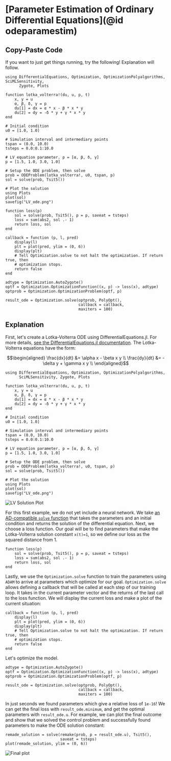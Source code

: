 # [Parameter Estimation of Ordinary Differential Equations](@id odeparamestim)

## Copy-Paste Code

If you want to just get things running, try the following! Explanation will
follow.

```@example optode_cp
using DifferentialEquations, Optimization, OptimizationPolyalgorithms, SciMLSensitivity,
      Zygote, Plots

function lotka_volterra!(du, u, p, t)
    x, y = u
    α, β, δ, γ = p
    du[1] = dx = α * x - β * x * y
    du[2] = dy = -δ * y + γ * x * y
end

# Initial condition
u0 = [1.0, 1.0]

# Simulation interval and intermediary points
tspan = (0.0, 10.0)
tsteps = 0.0:0.1:10.0

# LV equation parameter. p = [α, β, δ, γ]
p = [1.5, 1.0, 3.0, 1.0]

# Setup the ODE problem, then solve
prob = ODEProblem(lotka_volterra!, u0, tspan, p)
sol = solve(prob, Tsit5())

# Plot the solution
using Plots
plot(sol)
savefig("LV_ode.png")

function loss(p)
    sol = solve(prob, Tsit5(), p = p, saveat = tsteps)
    loss = sum(abs2, sol .- 1)
    return loss, sol
end

callback = function (p, l, pred)
    display(l)
    plt = plot(pred, ylim = (0, 6))
    display(plt)
    # Tell Optimization.solve to not halt the optimization. If return true, then
    # optimization stops.
    return false
end

adtype = Optimization.AutoZygote()
optf = Optimization.OptimizationFunction((x, p) -> loss(x), adtype)
optprob = Optimization.OptimizationProblem(optf, p)

result_ode = Optimization.solve(optprob, PolyOpt(),
                                callback = callback,
                                maxiters = 100)
```

## Explanation

First, let's create a Lotka-Volterra ODE using DifferentialEquations.jl. For
more details, [see the DifferentialEquations.jl documentation](https://docs.sciml.ai/DiffEqDocs/stable/). The Lotka-Volterra equations have the form:

```math
\begin{aligned}
\frac{dx}{dt} &= \alpha x - \beta x y      \\
\frac{dy}{dt} &= -\delta y + \gamma x y    \\
\end{aligned}
```

```@example optode
using DifferentialEquations, Optimization, OptimizationPolyalgorithms,
      SciMLSensitivity, Zygote, Plots

function lotka_volterra!(du, u, p, t)
    x, y = u
    α, β, δ, γ = p
    du[1] = dx = α * x - β * x * y
    du[2] = dy = -δ * y + γ * x * y
end

# Initial condition
u0 = [1.0, 1.0]

# Simulation interval and intermediary points
tspan = (0.0, 10.0)
tsteps = 0.0:0.1:10.0

# LV equation parameter. p = [α, β, δ, γ]
p = [1.5, 1.0, 3.0, 1.0]

# Setup the ODE problem, then solve
prob = ODEProblem(lotka_volterra!, u0, tspan, p)
sol = solve(prob, Tsit5())

# Plot the solution
using Plots
plot(sol)
savefig("LV_ode.png")
```

![LV Solution Plot](https://user-images.githubusercontent.com/1814174/51388169-9a07f300-1af6-11e9-8c6c-83c41e81d11c.png)

For this first example, we do not yet include a neural network. We take
[an AD-compatible `solve`
function](https://docs.sciml.ai/SciMLSensitivity/stable/manual/differential_equation_sensitivities/)
that takes the parameters and an initial condition and returns the solution of
the differential equation. Next, we choose a loss function. Our goal will be to
find parameters that make the Lotka-Volterra solution constant `x(t)=1`, so we
define our loss as the squared distance from 1.

```@example optode
function loss(p)
    sol = solve(prob, Tsit5(), p = p, saveat = tsteps)
    loss = sum(abs2, sol .- 1)
    return loss, sol
end
```

Lastly, we use the `Optimization.solve` function to train the parameters using `ADAM` to
arrive at parameters which optimize for our goal. `Optimization.solve` allows defining
a callback that will be called at each step of our training loop. It takes in
the current parameter vector and the returns of the last call to the loss
function. We will display the current loss and make a plot of the current
situation:

```@example optode
callback = function (p, l, pred)
    display(l)
    plt = plot(pred, ylim = (0, 6))
    display(plt)
    # Tell Optimization.solve to not halt the optimization. If return true, then
    # optimization stops.
    return false
end
```

Let's optimize the model.

```@example optode
adtype = Optimization.AutoZygote()
optf = Optimization.OptimizationFunction((x, p) -> loss(x), adtype)
optprob = Optimization.OptimizationProblem(optf, p)

result_ode = Optimization.solve(optprob, PolyOpt(),
                                callback = callback,
                                maxiters = 100)
```

In just seconds we found parameters which give a relative loss of `1e-16`! We can
get the final loss with `result_ode.minimum`, and get the optimal parameters
with `result_ode.u`. For example, we can plot the final outcome and show
that we solved the control problem and successfully found parameters to make the
ODE solution constant:

```@example optode
remade_solution = solve(remake(prob, p = result_ode.u), Tsit5(),
                        saveat = tsteps)
plot(remade_solution, ylim = (0, 6))
```

![Final plot](https://user-images.githubusercontent.com/1814174/51399500-1f4dd080-1b14-11e9-8c9d-144f93b6eac2.gif)
